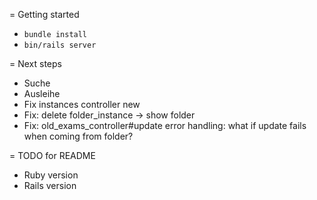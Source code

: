 = Getting started

 * ```bundle install```
 * ```bin/rails server```

= Next steps

 * Suche
 * Ausleihe
 * Fix instances controller new
 * Fix: delete folder_instance -> show folder
 * Fix: old_exams_controller#update error handling: what if update fails when coming from folder?

= TODO for README

 * Ruby version
 * Rails version
 